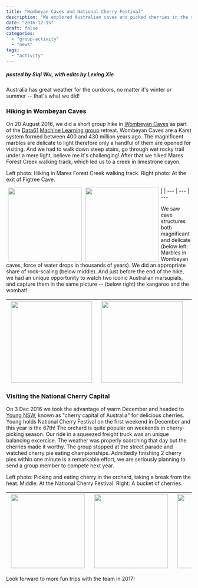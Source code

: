 ```yaml
---
title: "Wombeyan Caves and National Cherry Festival"
description: "We explored Australian caves and picked cherries in the second half of 2016."
date: "2016-12-15"
draft: false
categories:
  - "group-activity"
  - "news"
tags:
  - "activity"
---
```


##### posted by _Siqi Wu_, with edits by _Lexing Xie_<br />

Australia has great weather for the ourdoors, no matter it's winter or summer -- that's what we did!

<!-- more -->

### Hiking in Wombeyan Caves

On 20 August 2016, we did a short group hike in [Wombeyan Caves](http://www.nationalparks.nsw.gov.au/visit-a-park/parks/Wombeyan-Karst-Conservation-Reserve) as part of the [Data61](https://www.data61.csiro.au/) [Machine Learning group](https://www.nicta.com.au/category/machine-learning/) retreat. Wombeyan Caves are a Karst system formed between 400 and 430 million years ago. The magnificent marbles are delicate to light therefore only a handful of them are opened for visiting. And we had to walk down steep stairs, go through wet rocky trail under a mere light, believe me it's challenging! After that we hiked Mares Forest Creek walking track, which led us to a creek in limestrone cayon. 

Left photo: Hiking in Mares Forest Creek walking track. Right photo: At the exit of Figtree Cave.<br />


<img style="float: left;" src="/img/cave_and_cherry/cave_group1.jpg" height=200 hspace=5 >  | <img style="float: left;" src="/img/cave_and_cherry/cave_group2.jpg" height=200 hspace=5> | 
--- | --- | --- 

<p />

We saw cave structures both magnificant and delicate (below left: Marbles in Wombeyan caves, force of water drops in thousands of years). We did an appropriate share of rock-scaling (below middle). And just before the end of the hike, we had an unique opportunity to watch two iconic Australian marsupials, and capture them in the same picture -- (below right) the kangaroo and the wombat! 

<img style="float: left;" src="/img/cave_and_cherry/cave_sight.jpg" height=220  hspace=5>| <img style="float: left;" src="/img/cave_and_cherry/cave_hike.jpg" height=220  hspace=5>| <img style="float: left;" src="/img/cave_and_cherry/wombat_and_roo.jpg" height=220  hspace=5>
--- | --- | ---

<p />



### Visiting the National Cherry Capital

On 3 Dec 2016 we took the advantage of warm December and headed to [Young NSW](http://www.visithilltopsregion.com.au/Visit-Young/Whats-On/National-Cherry-Festival), known as "cherry capital of Australia" for delicious cherries. Young holds National Cherry Festival on the first weekend in December and this year is the 67th! The orchard is quite popular on weekends in cherry-picking season. Our ride in a squeezed freight truck was an unique balancing excercise. The weather was properly scorching that day but the cherries made it worthy. The group stopped at the street parade and watched cherry pie eating championships. Admittedly finishing 2 cherry pies within one minute is a remarkable effort, we are seriously planning to send a group member to compete next year.

Left photo: Picking and eating cherry in the orchard, taking a break from the heat. Middle: At the National Cherry Festival. Right: A bucket of cherries. <br />


<img src="/img/cave_and_cherry/cherry_picking.jpg" height=200  hspace=5> | <img src="/img/cave_and_cherry/cherry_young.jpg" height=200  hspace=5> | <img style="float: left;" src="/img/cave_and_cherry/cherry_cherry.jpg" height=200  hspace=5>
--- | --- | ---


<p />

Look forward to more fun trips with the team in 2017!
